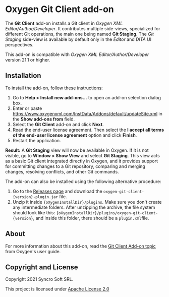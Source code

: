 # Oxygen Git Client add-on

The **Git Client** add-on installs a Git client in *Oxygen XML Editor/Author/Developer*. It contributes multiple side-views, specialized for different Git operations, the main one being named **Git Staging**. The *Git Staging* side-view is available by default only in the *Editor* and *DITA* UI perspectives.

This add-on is compatible with *Oxygen XML Editor/Author/Developer* version 21.1 or higher. 

## Installation

To install the add-on, follow these instructions:

1. Go to **Help > Install new add-ons...** to open an add-on selection dialog box.
2. Enter or paste https://www.oxygenxml.com/InstData/Addons/default/updateSite.xml in the **Show add-ons from** field.
3. Select the **Git Client** add-on and click **Next**.
4. Read the end-user license agreement. Then select the **I accept all terms of the end-user license agreement** option and click **Finish**.
5. Restart the application.

**Result:** A **Git Staging** view will now be available in Oxygen. If it is not visible, go to **Window > Show View** and select **Git Staging**. This view acts as a basic Git client integrated directly in Oxygen, and it provides support for committing changes to a Git repository, comparing and merging changes, resolving conflicts, and other Git commands.

The add-on can also be installed using the following alternative procedure:
1. Go to the [Releases page](https://github.com/oxygenxml/oxygen-git-plugin/releases/latest) and download the `oxygen-git-client-{version}-plugin.jar` file.
2. Unzip it inside `{oXygenInstallDir}/plugins`. Make sure you don't create any intermediate folders. After unzipping the archive, the file system should look like this: `{oXygenInstallDir}/plugins/oxygen-git-client-{version}`, and inside this folder, there should be a `plugin.xml`file.

## About
For more information about this add-on, read the [Git Client Add-on topic](https://www.oxygenxml.com/doc/ug-editor/topics/git-addon.html) from Oxygen's user guide.

## Copyright and License

Copyright 2021 Syncro Soft SRL.

This project is licensed under [Apache License 2.0](https://github.com/oxygenxml/oxygen-git-plugin/blob/master/LICENSE)
